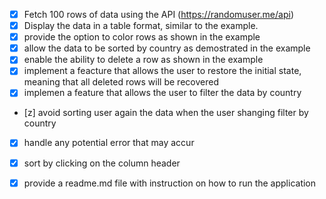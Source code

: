 - [x] Fetch 100 rows of data using the API (https://randomuser.me/api) 
- [x] Display the data in a table format, similar to the example.
- [x] provide the option to color rows as shown in the example
- [x] allow the data to be sorted by country as demostrated in the example
- [x] enable the ability to delete a row as shown in the example
- [x] implement a feacture that allows the user to restore the initial state, meaning that all deleted rows will be recovered
- [x] implemen a feature that allows the user to filter the data by country 
- [z] avoid sorting user again the data when the user shanging filter by country
- [x] handle any potential error that may accur
- [x] sort by clicking on the column header
- [x] provide a readme.md file with instruction on how to run the application



